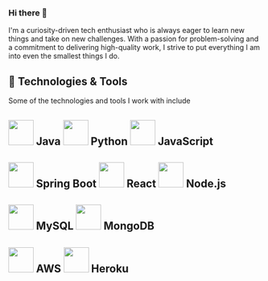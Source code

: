### Hi there 👋
I'm a curiosity-driven tech enthusiast who is always eager to learn new things and take on new challenges. With a passion for problem-solving and a commitment to delivering high-quality work, I strive to put everything I am into even the smallest things I do.
## 🔧 Technologies & Tools

<p>Some of the technologies and tools I work with include </p>


[<img src="https://img.icons8.com/color/48/000000/java-coffee-cup-logo--v1.png" height="50"/>](https://www.java.com/) Java
[<img src="https://img.icons8.com/color/48/000000/python.png" height="50"/>](https://www.python.org/) Python
[<img src="https://img.icons8.com/color/48/000000/javascript--v1.png" height="50"/>](https://developer.mozilla.org/en-US/docs/Web/JavaScript) JavaScript
---

[<img src="https://spring.io/img/spring.svg" height="50"/>](https://spring.io/) Spring Boot
[<img src="https://img.icons8.com/color/48/000000/react-native.png" height="50"/>](https://reactjs.org/) React
[<img src="https://nodejs.org/static/images/logo-hexagon-card.png" height="50"/>](https://nodejs.org/) Node.js
---
[<img src="https://img.icons8.com/color/48/000000/mysql-logo.png" height="50"/>](https://www.mysql.com/) MySQL
[<img src="https://img.icons8.com/color/48/000000/mongodb.png" height="50"/>](https://www.mongodb.com/) MongoDB
---
[<img src="https://img.icons8.com/color/48/000000/amazon-web-services.png" height="50"/>](https://aws.amazon.com/) AWS
[<img src="https://img.icons8.com/color/48/000000/heroku.png" height="50"/>](https://www.heroku.com/) Heroku
---
